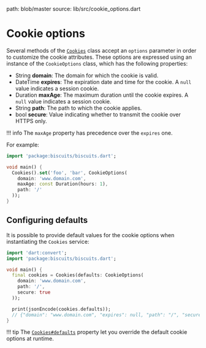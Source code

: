 path: blob/master
source: lib/src/cookie_options.dart

# Cookie options
Several methods of the [`Cookies`](api.md) class accept an `options` parameter in order to customize the cookie attributes.
These options are expressed using an instance of the `CookieOptions` class, which has the following properties:

- String **domain**: The domain for which the cookie is valid.
- DateTime **expires**: The expiration date and time for the cookie. A `null` value indicates a session cookie.
- Duration **maxAge**: The maximum duration until the cookie expires. A `null` value indicates a session cookie.
- String **path**: The path to which the cookie applies.
- bool **secure**: Value indicating whether to transmit the cookie over HTTPS only.

!!! info
    The `maxAge` property has precedence over the `expires` one.

For example:

```dart
import 'package:biscuits/biscuits.dart';

void main() {
  Cookies().set('foo', 'bar', CookieOptions(
    domain: 'www.domain.com',
    maxAge: const Duration(hours: 1),
    path: '/'
  ));
}
```
    
## Configuring defaults
It is possible to provide default values for the cookie options when instantiating the `Cookies` service:

```dart
import 'dart:convert';
import 'package:biscuits/biscuits.dart';

void main() {
  final cookies = Cookies(defaults: CookieOptions(
    domain: 'www.domain.com',
    path: '/',
    secure: true
  ));

  print(jsonEncode(cookies.defaults));
  // {"domain": "www.domain.com", "expires": null, "path": "/", "secure": true}
}
```

!!! tip
    The [`Cookies#defaults`](api.md) property let you override the default cookie options at runtime.
